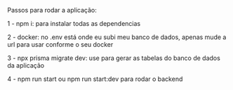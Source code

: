 Passos para rodar a aplicação:

1 - npm i: para instalar todas as dependencias

2 - docker: no .env está onde eu subi meu banco de dados, apenas mude a url para usar conforme o seu docker

3 - npx prisma migrate dev: use para gerar as tabelas do banco de dados da aplicação

4 - npm run start ou npm run start:dev para rodar o backend
